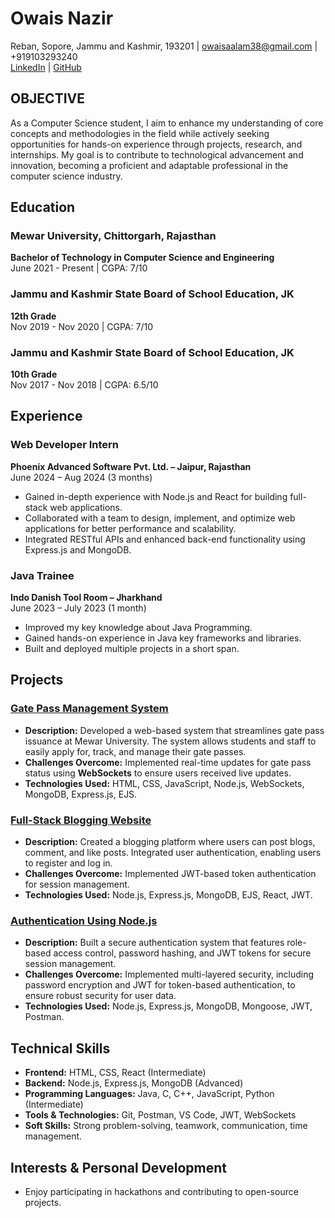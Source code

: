 # Owais Nazir
Reban, Sopore, Jammu and Kashmir, 193201 | [owaisaalam38@gmail.com](mailto:owaisaalam38@gmail.com) | +919103293240  
[LinkedIn](https://www.linkedin.com/in/owaisnazir/) | [GitHub](https://github.com/owaisnazir)

## OBJECTIVE
As a Computer Science student, I aim to enhance my understanding of core concepts and methodologies in the field while actively seeking opportunities for hands-on experience through projects, research, and internships. My goal is to contribute to technological advancement and innovation, becoming a proficient and adaptable professional in the computer science industry.

## Education
### Mewar University, Chittorgarh, Rajasthan  
**Bachelor of Technology in Computer Science and Engineering**  
June 2021 - Present | CGPA: 7/10

### Jammu and Kashmir State Board of School Education, JK  
**12th Grade**  
Nov 2019 - Nov 2020 | CGPA: 7/10

### Jammu and Kashmir State Board of School Education, JK  
**10th Grade**  
Nov 2017 - Nov 2018 | CGPA: 6.5/10

## Experience
### Web Developer Intern  
**Phoenix Advanced Software Pvt. Ltd. – Jaipur, Rajasthan**  
June 2024 – Aug 2024 (3 months)  
- Gained in-depth experience with Node.js and React for building full-stack web applications.
- Collaborated with a team to design, implement, and optimize web applications for better performance and scalability.
- Integrated RESTful APIs and enhanced back-end functionality using Express.js and MongoDB.

### Java Trainee  
**Indo Danish Tool Room – Jharkhand**  
June 2023 – July 2023 (1 month)  
- Improved my key knowledge about Java Programming.
- Gained hands-on experience in Java key frameworks and libraries.
- Built and deployed multiple projects in a short span.

## Projects
### [Gate Pass Management System](https://github.com/owaisnazir/gate-pass-management)  
- **Description:** Developed a web-based system that streamlines gate pass issuance at Mewar University. The system allows students and staff to easily apply for, track, and manage their gate passes.  
- **Challenges Overcome:** Implemented real-time updates for gate pass status using **WebSockets** to ensure users received live updates.  
- **Technologies Used:** HTML, CSS, JavaScript, Node.js, WebSockets, MongoDB, Express.js, EJS.

### [Full-Stack Blogging Website](https://github.com/owaisnazir/full-stack-blogging)  
- **Description:** Created a blogging platform where users can post blogs, comment, and like posts. Integrated user authentication, enabling users to register and log in.  
- **Challenges Overcome:** Implemented JWT-based token authentication for session management.  
- **Technologies Used:** Node.js, Express.js, MongoDB, EJS, React, JWT.

### [Authentication Using Node.js](https://github.com/owaisnazir/authentication-using-nodejs)  
- **Description:** Built a secure authentication system that features role-based access control, password hashing, and JWT tokens for secure session management.  
- **Challenges Overcome:** Implemented multi-layered security, including password encryption and JWT for token-based authentication, to ensure robust security for user data.  
- **Technologies Used:** Node.js, Express.js, MongoDB, Mongoose, JWT, Postman.

## Technical Skills
- **Frontend:** HTML, CSS, React (Intermediate)
- **Backend:** Node.js, Express.js, MongoDB (Advanced)
- **Programming Languages:** Java, C, C++, JavaScript, Python (Intermediate)
- **Tools & Technologies:** Git, Postman, VS Code, JWT, WebSockets
- **Soft Skills:** Strong problem-solving, teamwork, communication, time management.


## Interests & Personal Development
- Enjoy participating in hackathons and contributing to open-source projects.
